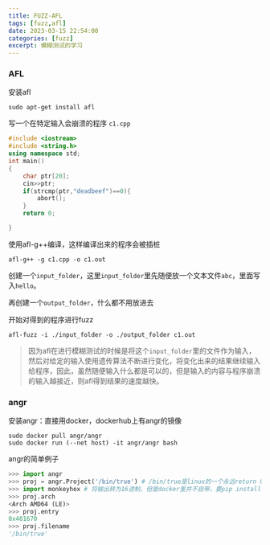 ```yaml
---
title: FUZZ-AFL
tags: [fuzz,afl]
date: 2023-03-15 22:54:00
categories: [fuzz]
excerpt: 模糊测试的学习
---
```


### AFL

安装afl

```shell
sudo apt-get install afl
```

写一个在特定输入会崩溃的程序 `c1.cpp`

```C++
#include <iostream>
#include <string.h>
using namespace std;
int main()
{
	char ptr[20];
	cin>>ptr;
	if(strcmp(ptr,"deadbeef")==0){
		abort();
	}
	return 0;

}
```

使用afl-g++编译，这样编译出来的程序会被插桩

```shell
afl-g++ -g c1.cpp -o c1.out
```

创建一个`input_folder`，这里`input_folder`里先随便放一个文本文件`abc`，里面写入`hello`。

再创建一个`output_folder`，什么都不用放进去

开始对得到的程序进行fuzz

```shell
afl-fuzz -i ./input_folder -o ./output_folder c1.out
```

> 因为afl在进行模糊测试的时候是将这个`input_folder`里的文件作为输入，然后对给定的输入使用遗传算法不断进行变化，将变化出来的结果继续输入给程序，因此，虽然随便输入什么都是可以的，但是输入的内容与程序崩溃的输入越接近，则afl得到结果的速度越快。



### angr

安装angr：直接用docker，dockerhub上有angr的镜像

```shell
sudo docker pull angr/angr
sudo docker run (--net host) -it angr/angr bash
```

angr的简单例子

```python
>>> import angr
>>> proj = angr.Project('/bin/true') # /bin/true是linux的一个永远return 0的程序
>>> import monkeyhex # 将输出转为16进制，但是docker里并不自带，要pip install一下
>>> proj.arch
<Arch AMD64 (LE)>
>>> proj.entry
0x401670
>>> proj.filename
'/bin/true'
```



